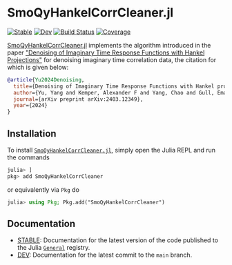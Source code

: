# SmoQyHankelCorrCleaner.jl

[![Stable](https://img.shields.io/badge/docs-stable-blue.svg)](https://SmoQySuite.github.io/SmoQyHankelCorrCleaner.jl/stable/)
[![Dev](https://img.shields.io/badge/docs-dev-blue.svg)](https://SmoQySuite.github.io/SmoQyHankelCorrCleaner.jl/dev/)
[![Build Status](https://github.com/SmoQySuite/SmoQyHankelCorrCleaner.jl/actions/workflows/CI.yml/badge.svg?branch=main)](https://github.com/SmoQySuite/SmoQyHankelCorrCleaner.jl/actions/workflows/CI.yml?query=branch%3Amain)
[![Coverage](https://codecov.io/gh/SmoQySuite/SmoQyHankelCorrCleaner.jl/branch/main/graph/badge.svg)](https://codecov.io/gh/SmoQySuite/SmoQyHankelCorrCleaner.jl)

[SmoQyHankelCorrCleaner.jl](https://github.com/SmoQySuite/SmoQyHankelCorrCleaner.jl) implements the algorithm introduced
in the paper ["Denoising of Imaginary Time Response Functions with Hankel Projections"](https://arxiv.org/abs/2403.12349)
for denoising imaginary time correlation data, the citation for which is given below:

```bibtex
@article{Yu2024Denoising,
  title={Denoising of Imaginary Time Response Functions with Hankel projections},
  author={Yu, Yang and Kemper, Alexander F and Yang, Chao and Gull, Emanuel},
  journal={arXiv preprint arXiv:2403.12349},
  year={2024}
}
```

## Installation

To install [`SmoQyHankelCorrCleaner.jl`](https://github.com/SmoQySuite/SmoQyHankelCorrCleaner.jl.git),
simply open the Julia REPL and run the commands
```julia
julia> ]
pkg> add SmoQyHankelCorrCleaner
```
or equivalently via `Pkg` do
```julia
julia> using Pkg; Pkg.add("SmoQyHankelCorrCleaner")
```

## Documentation

- [STABLE](https://SmoQySuite.github.io/SmoQyHankelCorrCleaner.jl/stable/): Documentation for the latest version of the code published to the Julia [`General`](https://github.com/JuliaRegistries/General.git) registry.
- [DEV](https://SmoQySuite.github.io/SmoQyHankelCorrCleaner.jl/dev/): Documentation for the latest commit to the `main` branch.